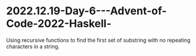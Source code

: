 # 2022.12.19-Day-6---Advent-of-Code-2022-Haskell-
Using recursive functions to find the first set of substring with no repeating characters in a string.
